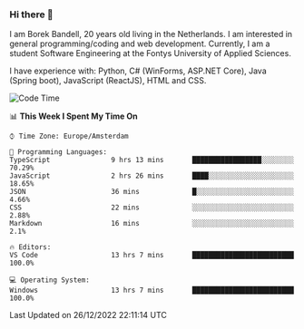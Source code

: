 ### Hi there 👋

I am Borek Bandell, 20 years old living in the Netherlands. I am interested in general programming/coding and web development. Currently, I am a student Software Engineering at the Fontys University of Applied Sciences.

I have experience with: Python, C# (WinForms, ASP.NET Core), Java (Spring boot), JavaScript (ReactJS), HTML and CSS.

<!--START_SECTION:waka-->
![Code Time](http://img.shields.io/badge/Code%20Time-327%20hrs%2017%20mins-blue)

📊 **This Week I Spent My Time On** 

```text
⌚︎ Time Zone: Europe/Amsterdam

💬 Programming Languages: 
TypeScript               9 hrs 13 mins       █████████████████░░░░░░░░   70.29% 
JavaScript               2 hrs 26 mins       ████░░░░░░░░░░░░░░░░░░░░░   18.65% 
JSON                     36 mins             █░░░░░░░░░░░░░░░░░░░░░░░░   4.66% 
CSS                      22 mins             ░░░░░░░░░░░░░░░░░░░░░░░░░   2.88% 
Markdown                 16 mins             ░░░░░░░░░░░░░░░░░░░░░░░░░   2.1%

🔥 Editors: 
VS Code                  13 hrs 7 mins       █████████████████████████   100.0%

💻 Operating System: 
Windows                  13 hrs 7 mins       █████████████████████████   100.0%

```


 Last Updated on 26/12/2022 22:11:14 UTC
<!--END_SECTION:waka-->

<!--**tcBorek2002/tcBorek2002** is a ✨ _special_ ✨ repository because its `README.md` (this file) appears on your GitHub profile.

Here are some ideas to get you started:

- 🔭 I’m currently working on ...
- 🌱 I’m currently learning ...
- 👯 I’m looking to collaborate on ...
- 🤔 I’m looking for help with ...
- 💬 Ask me about ...
- 📫 How to reach me: ...
- 😄 Pronouns: ...
- ⚡ Fun fact: ...
-->

